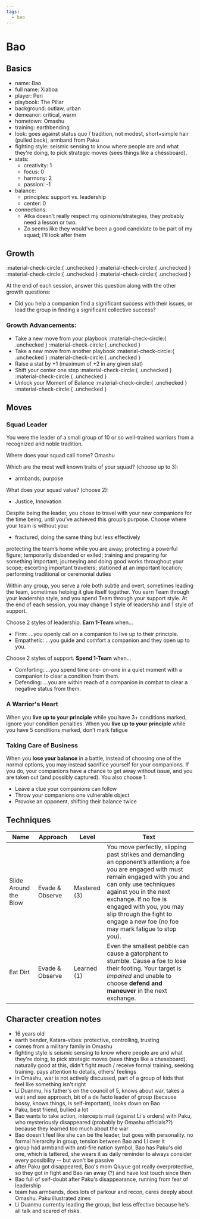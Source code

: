 ```yaml
---
tags:
  - bao
---
```

# Bao

## Basics

- name: Bao 
- full name: Xiaboa
- player: Peri
- playbook: The Pillar
- background: outlaw, urban
- demeanor: critical, warm
- hometown: Omashu
- training: earthbending
- look: goes against status quo / tradition, not modest, short+simple hair (pulled back), armband from Paku
- fighting style: seismic sensing to know where people are and what they're doing, to pick strategic moves (sees things like a chessboard).
- stats:
    - creativity: 1
    - focus: 0
    - harmony: 2
    - passion: -1
- balance:
    - principles: support vs. leadership
    - center: 0
- connections:
    - Atka doesn't really respect my opinions/strategies, they probably need a lesson or two.
    - Zo seems like they would've been a good candidate to be part of my squad; I'll look after them

## Growth 

<!--- to change these to "filled in", marking that you've hit the growth, remove the `{ .unchecked }` bit at the end -->

:material-check-circle:{ .unchecked } :material-check-circle:{ .unchecked } :material-check-circle:{ .unchecked } :material-check-circle:{ .unchecked }

At the end of each session, answer this question along with the other growth questions:

- Did you help a companion find a significant success with their issues, or lead the group in finding a significant collective success?

### Growth Advancements:

<!--- to change these to "filled in", remove the `{ .unchecked }` bit at the end -->
- Take a new move from your playbook :material-check-circle:{ .unchecked } :material-check-circle:{ .unchecked }
- Take a new move from another playbook :material-check-circle:{ .unchecked } :material-check-circle:{ .unchecked }
- Raise a stat by +1 (maximum of +2 in any given stat)
- Shift your center one step :material-check-circle:{ .unchecked } :material-check-circle:{ .unchecked }
- Unlock your Moment of Balance :material-check-circle:{ .unchecked } :material-check-circle:{ .unchecked }

## Moves

### Squad Leader

You were the leader of a small group of 10 or so well-trained warriors from a recognized and noble tradition.

Where does your squad call home? Omashu

Which are the most well known traits of your squad? (choose up to 3):
- armbands, purpose

What does your squad value? (choose 2): 
- Justice, Innovation

Despite being the leader, you chose to travel with your new companions for the time being, until you’ve achieved this group’s purpose. Choose where your team is without you:
- fractured, doing the same thing but less effectively

protecting the team’s home while you are away; protecting a powerful
figure; temporarily disbanded or exiled; training and preparing for something
important; journeying and doing good works throughout your scope;
escorting important travelers; stationed at an important location; performing
traditional or ceremonial duties

Within any group, you serve a role both subtle and overt, sometimes leading the team, sometimes helping it glue itself together. You earn Team through your leadership style, and you spend Team through your support style. At the end of each session, you may change 1 style of leadership and 1 style of support.

Choose 2 styles of leadership. **Earn 1-Team** when...
- Firm: ...you openly call on a companion to live up to their principle.
- Empathetic: ...you guide and comfort a companion and they open up to you.

Choose 2 styles of support. **Spend 1-Team** when...
- Comforting: ...you spend time one- on-one in a quiet moment with a companion to clear a condition from them.
- Defending: ...you are within reach of a companion in combat to clear a negative status from them.

### A Warrior's Heart

When you **live up to your principle** while you have 3+ conditions marked, ignore your condition penalties. When you **live up to your principle** while you have 5 conditions marked, don’t mark fatigue

### Taking Care of Business

When you **lose your balance** in a battle, instead of choosing one of the normal options, you may instead sacrifice yourself for your companions. If you do, your companions have a chance to get away without issue, and you are taken out (and possibly captured). You also choose 1:
- Leave a clue your companions can follow
- Throw your companions one vulnerable object
- Provoke an opponent, shifting their balance twice
## Techniques

| Name                  | Approach        | Level        | Text |
|-----------------------|-----------------|--------------|------|
| Slide Around the Blow | Evade & Observe | Mastered (3) |  You move perfectly, slipping past strikes and demanding an opponent’s attention; a foe you are engaged with must remain engaged with you and can only use techniques against you in the next exchange. If no foe is engaged with you, you may slip through the fight to engage a new foe (no foe may mark fatigue to stop you).    |
| Eat Dirt              | Evade & Observe | Learned (1)  | Even the smallest pebble can cause a gatorphant to stumble. Cause a foe to lose their footing. Your target is *Impaired* and unable to choose **defend and maneuver** in the next exchange.     |

## Character creation notes

- 16 years old
- earth bender, Katara-vibes: protective, controlling, trusting
- comes from a military family in Omashu
- fighting style is seismic sensing to know where people are and what they're doing, to pick strategic moves (sees things like a chessboard). naturally good at this, didn't fight much / receive formal training, seeking training. pays attention to details, others' feelings
- in Omashu, war is not actively discussed, part of a group of kids that feel like something isn't right
- Li Duanmu, his father's on the council of 5, knows about war, takes a wait and see approach, bit of a de facto leader of group (because bossy, knows things, is self-important), looks down on Bao
- Paku, best friend, bullied a lot
- Bao wants to take action, intercepts mail (against Li's orders) with Paku, who mysteriously disappeared (probably by Omashu officials??) because they learned too much about the war
- Bao doesn't feel like she can be the leader, but goes with personality. no formal hierarchy in group, tension between Bao and Li over it
- group had armband with anti-fire nation symbol, Bao has Paku's old one, which is tattered, she wears it as daily reminder to always consider every possibility -- but won't be passive
- after Paku got disappeared, Bao's mom Qiuyue got really overprotective, so they got in fight and Bao ran away (?) and have lost touch since then
- Bao full of self-doubt after Paku's disappearance, running from fear of leadership
- team has armbands, does lots of parkour and recon, cares deeply about Omashu. Paku illustrated zines
- Li Duanmu currently leading the group, but less effective because he's all talk and scared of risks.
